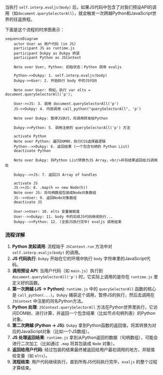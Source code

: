 

当执行 `self.interp.evaljs(body)` 后，如果JS代码中包含了对我们预设API的调用（如`document.querySelectorAll`），就会触发一次跨越Python和JavaScript世界的往返旅程。

下面是这个流程的时序图表示：

```mermaid
sequenceDiagram
    actor User as 用户代码 (in JS)
    participant JS as runtime.js
    participant Dukpy as Dukpy 桥梁
    participant Python as JSContext

    Note over User, Python: 初始状态：Python 调用 evaljs

    Python->>Dukpy: 1. self.interp.evaljs(body)
    Dukpy->>User: 2. 开始执行 body 中的JS代码

    Note over User: 例如，执行 var elts = document.querySelectorAll('p');

    User->>JS: 3. 调用 document.querySelectorAll('p')
    JS->>Dukpy: 4. 内部调用 call_python("querySelectorAll", 'p')

    Note over Dukpy: 暂停JS执行，将调用转发给Python

    Dukpy->>Python: 5. 调用注册的 querySelectorAll('p') 方法

    activate Python
    Note over Python: 遍历DOM树，执行CSS选择器逻辑
    Python-->>Dukpy: 6. 返回结果 (一个包含句柄的 Python List)
    deactivate Python

    Note over Dukpy: 将Python List转换为JS Array，<br/>并将结果返回给JS调用处

    Dukpy-->>JS: 7. 返回JS Array of handles

    activate JS
    JS->>JS: 8. .map(h => new Node(h))
    Note over JS: 将句柄数组包装成Node对象数组
    JS-->>User: 9. 返回Node对象数组
    deactivate JS

    User->>User: 10. elts 变量被赋值
    User-->>Dukpy: 11. body 中的后续JS代码继续执行...
    Dukpy-->>Python: 12. (全部JS执行完毕) evaljs 调用结束

```

### 流程详解

1.  **Python 发起调用**: 流程始于 `JSContext.run` 方法中对 `self.interp.evaljs(body)` 的调用。
2.  **JS 代码执行**: `Dukpy` 开始在它的环境中执行 `body` 字符串里的JavaScript代码。
3.  **调用预设 API**: 当用户代码（如 `main.js`）执行到 `document.querySelectorAll('p')` 时，它实际上调用的是你在 `runtime.js` 里定义好的函数。
4.  **第一次跨越 (JS -\> Python)**: `runtime.js` 中的 `querySelectorAll` 函数的核心是 `call_python(...)`。`Dukpy` 捕获这个调用，暂停JS的执行，然后去调用在 `JSContext` 中注册的同名Python方法。
5.  **Python 处理**: `JSContext.querySelectorAll` 方法在Python世界里执行，它访问DOM树、进行计算，并返回一个包含结果（比如节点句柄列表）的Python对象。
6.  **第二次跨越 (Python -\> JS)**: `Dukpy` 拿到Python函数的返回值，将其转换为对应的JavaScript对象（比如一个JS数组）。
7.  **JS 处理返回结果**: `runtime.js` 拿到从Python返回的数据（句柄数组），可能会进行二次加工（比如通过 `.map` 将其包装成 `Node` 对象）。
8.  **返回给用户代码**: 经过包装的结果最终被返回给用户最初调用的地方，并赋值给变量（如 `elts`）。
9.  **流程结束**: 用户代码继续执行，直到所有JS代码执行完毕，`evaljs` 的整个过程才算结束。